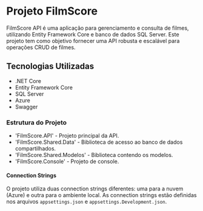 # Projeto FilmScore

FilmScore API é uma aplicação para gerenciamento e consulta de filmes, utilizando Entity Framework Core e banco de dados SQL Server. Este projeto tem como objetivo fornecer uma API robusta e escalável para operações CRUD de filmes.

## Tecnologias Utilizadas

- .NET Core
- Entity Framework Core
- SQL Server
- Azure
- Swagger

### Estrutura do Projeto

- 'FilmScore.API' - Projeto principal da API.
- 'FilmScore.Shared.Data' - Biblioteca de acesso ao banco de dados compartilhados.
- 'FilmScore.Shared.Modelos' - Biblioteca contendo os modelos.
- 'FilmScore.Console' - Projeto de console.

#### Connection Strings

O projeto utiliza duas connection strings diferentes: uma para a nuvem (Azure) e outra para o ambiente local. As connection strings estão definidas nos arquivos `appsettings.json` e `appsettings.Development.json`.

